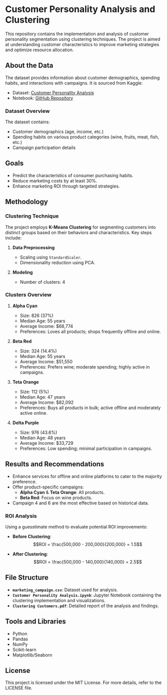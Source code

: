 # Customer Personality Analysis and Clustering

This repository contains the implementation and analysis of customer personality segmentation using clustering techniques. The project is aimed at understanding customer characteristics to improve marketing strategies and optimize resource allocation.

## About the Data

The dataset provides information about customer demographics, spending habits, and interactions with campaigns. It is sourced from Kaggle:

- Dataset: [Customer Personality Analysis](https://www.kaggle.com/imakash3011/customer-personality-analysis)
- Notebook: [GitHub Repository](https://github.com/mpsmaul/my-project/tree/master/Customer%20Personality)

### Dataset Overview
The dataset contains:
- Customer demographics (age, income, etc.)
- Spending habits on various product categories (wine, fruits, meat, fish, etc.)
- Campaign participation details

## Goals

- Predict the characteristics of consumer purchasing habits.
- Reduce marketing costs by at least 30%.
- Enhance marketing ROI through targeted strategies.

## Methodology

### Clustering Technique
The project employs **K-Means Clustering** for segmenting customers into distinct groups based on their behaviors and characteristics. Key steps include:

1. **Data Preprocessing**
   - Scaling using `StandardScaler`.
   - Dimensionality reduction using PCA.

2. **Modeling**
   - Number of clusters: 4

### Clusters Overview

1. **Alpha Cyan**
   - Size: 826 (37%)
   - Median Age: 55 years
   - Average Income: $68,774
   - Preferences: Loves all products; shops frequently offline and online.

2. **Beta Red**
   - Size: 324 (14.4%)
   - Median Age: 55 years
   - Average Income: $51,550
   - Preferences: Prefers wine; moderate spending; highly active in campaigns.

3. **Teta Orange**
   - Size: 112 (5%)
   - Median Age: 47 years
   - Average Income: $82,092
   - Preferences: Buys all products in bulk; active offline and moderately active online.

4. **Delta Purple**
   - Size: 976 (43.6%)
   - Median Age: 48 years
   - Average Income: $33,729
   - Preferences: Low spending; minimal participation in campaigns.

## Results and Recommendations

- Enhance services for offline and online platforms to cater to the majority preference.
- Offer product-specific campaigns:
  - **Alpha Cyan** & **Teta Orange**: All products.
  - **Beta Red**: Focus on wine products.
- Campaign 4 and 6 are the most effective based on historical data.

### ROI Analysis

Using a guesstimate method to evaluate potential ROI improvements:

- **Before Clustering**:
  $$ROI = \frac{500,000 - 200,000}{200,000} = 1.5$$

- **After Clustering**:
  $$ROI = \frac{500,000 - 140,000}{140,000} = 2.5$$

## File Structure

- **`marketing_campaign.csv`**: Dataset used for analysis.
- **`Customer Personality Analysis.ipynb`**: Jupyter Notebook containing the clustering implementation and visualizations.
- **`Clustering Customers.pdf`**: Detailed report of the analysis and findings.

## Tools and Libraries

- Python
- Pandas
- NumPy
- Scikit-learn
- Matplotlib/Seaborn

## License

This project is licensed under the MIT License. For more details, refer to the LICENSE file.
